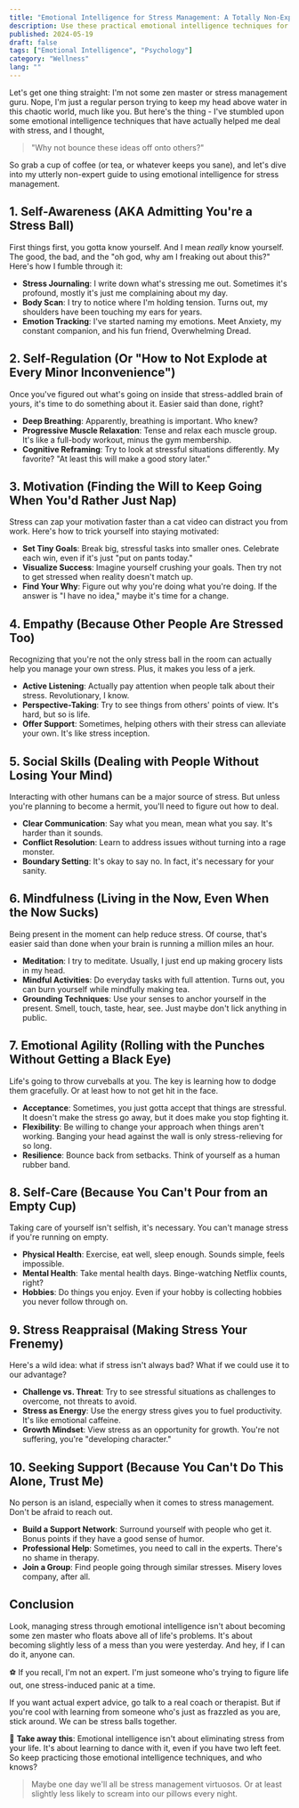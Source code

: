 ```yaml
---
title: "Emotional Intelligence for Stress Management: A Totally Non-Expert Guide to Keeping Your Cool (Sort Of)"
description: Use these practical emotional intelligence techniques for stress management. Learn to navigate life's challenges with humor and authenticity.
published: 2024-05-19
draft: false
tags: ["Emotional Intelligence", "Psychology"]
category: "Wellness"
lang: ""
---
```



Let's get one thing straight: I'm not some zen master or stress management guru. Nope, I'm just a regular person trying to keep my head above water in this chaotic world, much like you. But here's the thing - I've stumbled upon some emotional intelligence techniques that have actually helped me deal with stress, and I thought,

> "Why not bounce these ideas off onto others?"

So grab a cup of coffee (or tea, or whatever keeps you sane), and let's dive into my utterly non-expert guide to using emotional intelligence for stress management.


## 1. Self-Awareness (AKA Admitting You're a Stress Ball)

First things first, you gotta know yourself. And I mean _really_ know yourself. The good, the bad, and the "oh god, why am I freaking out about this?" Here's how I fumble through it:

- **Stress Journaling**: I write down what's stressing me out. Sometimes it's profound, mostly it's just me complaining about my day.
- **Body Scan**: I try to notice where I'm holding tension. Turns out, my shoulders have been touching my ears for years.
- **Emotion Tracking**: I've started naming my emotions. Meet Anxiety, my constant companion, and his fun friend, Overwhelming Dread.

## 2. Self-Regulation (Or "How to Not Explode at Every Minor Inconvenience")

Once you've figured out what's going on inside that stress-addled brain of yours, it's time to do something about it. Easier said than done, right?

- **Deep Breathing**: Apparently, breathing is important. Who knew?
- **Progressive Muscle Relaxation**: Tense and relax each muscle group. It's like a full-body workout, minus the gym membership.
- **Cognitive Reframing**: Try to look at stressful situations differently. My favorite? "At least this will make a good story later."

## 3. Motivation (Finding the Will to Keep Going When You'd Rather Just Nap)

Stress can zap your motivation faster than a cat video can distract you from work. Here's how to trick yourself into staying motivated:

- **Set Tiny Goals**: Break big, stressful tasks into smaller ones. Celebrate each win, even if it's just "put on pants today."
- **Visualize Success**: Imagine yourself crushing your goals. Then try not to get stressed when reality doesn't match up.
- **Find Your Why**: Figure out why you're doing what you're doing. If the answer is "I have no idea," maybe it's time for a change.

## 4. Empathy (Because Other People Are Stressed Too)

Recognizing that you're not the only stress ball in the room can actually help you manage your own stress. Plus, it makes you less of a jerk.

- **Active Listening**: Actually pay attention when people talk about their stress. Revolutionary, I know.
- **Perspective-Taking**: Try to see things from others' points of view. It's hard, but so is life.
- **Offer Support**: Sometimes, helping others with their stress can alleviate your own. It's like stress inception.

## 5. Social Skills (Dealing with People Without Losing Your Mind)

Interacting with other humans can be a major source of stress. But unless you're planning to become a hermit, you'll need to figure out how to deal.

- **Clear Communication**: Say what you mean, mean what you say. It's harder than it sounds.
- **Conflict Resolution**: Learn to address issues without turning into a rage monster.
- **Boundary Setting**: It's okay to say no. In fact, it's necessary for your sanity.

## 6. Mindfulness (Living in the Now, Even When the Now Sucks)

Being present in the moment can help reduce stress. Of course, that's easier said than done when your brain is running a million miles an hour.

- **Meditation**: I try to meditate. Usually, I just end up making grocery lists in my head.
- **Mindful Activities**: Do everyday tasks with full attention. Turns out, you can burn yourself while mindfully making tea.
- **Grounding Techniques**: Use your senses to anchor yourself in the present. Smell, touch, taste, hear, see. Just maybe don't lick anything in public.

## 7. Emotional Agility (Rolling with the Punches Without Getting a Black Eye)

Life's going to throw curveballs at you. The key is learning how to dodge them gracefully. Or at least how to not get hit in the face.

- **Acceptance**: Sometimes, you just gotta accept that things are stressful. It doesn't make the stress go away, but it does make you stop fighting it.
- **Flexibility**: Be willing to change your approach when things aren't working. Banging your head against the wall is only stress-relieving for so long.
- **Resilience**: Bounce back from setbacks. Think of yourself as a human rubber band.

## 8. Self-Care (Because You Can't Pour from an Empty Cup)

Taking care of yourself isn't selfish, it's necessary. You can't manage stress if you're running on empty.

- **Physical Health**: Exercise, eat well, sleep enough. Sounds simple, feels impossible.
- **Mental Health**: Take mental health days. Binge-watching Netflix counts, right?
- **Hobbies**: Do things you enjoy. Even if your hobby is collecting hobbies you never follow through on.

## 9. Stress Reappraisal (Making Stress Your Frenemy)

Here's a wild idea: what if stress isn't always bad? What if we could use it to our advantage?

- **Challenge vs. Threat**: Try to see stressful situations as challenges to overcome, not threats to avoid.
- **Stress as Energy**: Use the energy stress gives you to fuel productivity. It's like emotional caffeine.
- **Growth Mindset**: View stress as an opportunity for growth. You're not suffering, you're "developing character."

## 10. Seeking Support (Because You Can't Do This Alone, Trust Me)

No person is an island, especially when it comes to stress management. Don't be afraid to reach out.

- **Build a Support Network**: Surround yourself with people who get it. Bonus points if they have a good sense of humor.
- **Professional Help**: Sometimes, you need to call in the experts. There's no shame in therapy.
- **Join a Group**: Find people going through similar stresses. Misery loves company, after all.

## Conclusion

Look, managing stress through emotional intelligence isn't about becoming some zen master who floats above all of life's problems. It's about becoming slightly less of a mess than you were yesterday. And hey, if I can do it, anyone can.

⚽ If you recall, I'm not an expert. I'm just someone who's trying to figure life out, one stress-induced panic at a time.

If you want actual expert advice, go talk to a real coach or therapist. But if you're cool with learning from someone who's just as frazzled as you are, stick around. We can be stress balls together.

🔆 **Take away this**: Emotional intelligence isn't about eliminating stress from your life. It's about learning to dance with it, even if you have two left feet. So keep practicing those emotional intelligence techniques, and who knows?

> Maybe one day we'll all be stress management virtuosos. Or at least slightly less likely to scream into our pillows every night.
